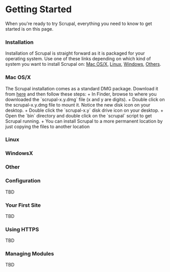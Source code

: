 <!--~~~~~~~~~~~~~~~~~~~~~~~~~~~~~~~~~~~~~~~~~~~~~~~~~~~~~~~~~~~~~~~~~~~~~~~~~~~~~~~~~~~~~~~~~~~~~~~~~~~~~~~~~~~~~~~~~~~
  ~ Copyright © 2014 Reactific Software LLC                                                                           ~
  ~                                                                                                                   ~
  ~ This file is part of Scrupal, an Opinionated Web Application Framework.                                           ~
  ~                                                                                                                   ~
  ~ Scrupal is free software: you can redistribute it and/or modify it under the terms                                ~
  ~ of the GNU General Public License as published by the Free Software Foundation,                                   ~
  ~ either version 3 of the License, or (at your option) any later version.                                           ~
  ~                                                                                                                   ~
  ~ Scrupal is distributed in the hope that it will be useful, but WITHOUT ANY WARRANTY;                              ~
  ~ without even the implied warranty of MERCHANTABILITY or FITNESS FOR A PARTICULAR PURPOSE.                         ~
  ~ See the GNU General Public License for more details.                                                              ~
  ~                                                                                                                   ~
  ~ You should have received a copy of the GNU General Public License along with Scrupal.                             ~
  ~ If not, see either: http://www.gnu.org/licenses or http://opensource.org/licenses/GPL-3.0.                        ~
  ~~~~~~~~~~~~~~~~~~~~~~~~~~~~~~~~~~~~~~~~~~~~~~~~~~~~~~~~~~~~~~~~~~~~~~~~~~~~~~~~~~~~~~~~~~~~~~~~~~~~~~~~~~~~~~~~~~~-->
# Getting Started
When you're ready to try Scrupal, everything you need to know to get started is on this page.

### Installation
Installation of Scrupal is straight forward as it is packaged for your operating system. Use one of these links
depending on which kind of system you want to install Scrupal on:
<a href="#OSX">Mac OS/X</a>, <a href="#Linux">Linux</a>, <a href="#Windows">Windows</a>, <a href="#Others">Others</a>.
<h3><a hame="OSX">Mac OS/X</a></h3>
The Scrupal installation comes as a standard DMG package. Download it from
<a href="http://scrupal.org/download#OSX">here</a> and then follow these steps:
<marked>
+ In Finder, browse to where you downloaded the `scrupal-x.y.dmg` file (x and y are digits).
+ Double click on the scrupal-x.y.dmg file to mount it. Notice the new disk icon on your desktop.
+ Double click the `scrupal-x.y` disk drive icon on your desktop.
+ Open the `bin` directory and double click on the `scrupal` script to get Scrupal running.
+ You can install Scrupal to a more permanent location by just copying the files to another location
</marked>
<h3><a hame="Linux">Linux</a></h3>
<h3><a hame="Windows">WindowsX</a></h3>
<h3><a hame="Other">Other</a></h3>

### Configuration
TBD

### Your First Site
TBD

### Using HTTPS
TBD

### Managing Modules
TBD
